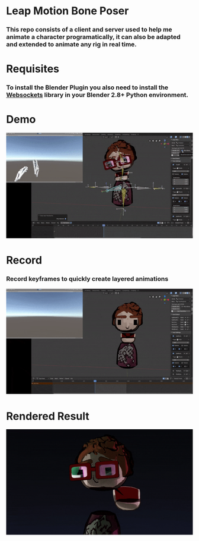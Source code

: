 # Leap Motion Bone Poser
### This repo consists of a client and server used to  help me animate a character programatically, it can also be adapted and extended to animate any rig in real time. 

# Requisites
### To install the Blender Plugin you also need to install the [Websockets](https://websockets.readthedocs.io/en/stable/intro.html) library in your Blender 2.8+ Python environment. 


# Demo
![](./demo/one.gif)

# Record 
### Record keyframes to quickly create layered animations
![](./demo/two.gif)

# Rendered Result
![](./demo/Render.gif)